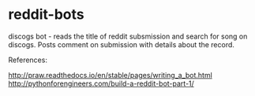 # reddit-bots
discogs bot - reads the title of reddit subsmission and search for song on discogs. Posts comment on submission with details about the record.

References:

http://praw.readthedocs.io/en/stable/pages/writing_a_bot.html  
http://pythonforengineers.com/build-a-reddit-bot-part-1/
